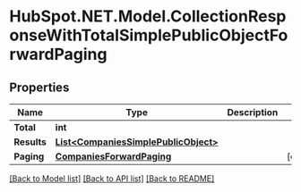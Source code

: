 # HubSpot.NET.Model.CollectionResponseWithTotalSimplePublicObjectForwardPaging

## Properties

Name | Type | Description | Notes
------------ | ------------- | ------------- | -------------
**Total** | **int** |  | 
**Results** | [**List&lt;CompaniesSimplePublicObject&gt;**](CompaniesSimplePublicObject.md) |  | 
**Paging** | [**CompaniesForwardPaging**](CompaniesForwardPaging.md) |  | [optional] 

[[Back to Model list]](../README.md#documentation-for-models) [[Back to API list]](../README.md#documentation-for-api-endpoints) [[Back to README]](../README.md)

